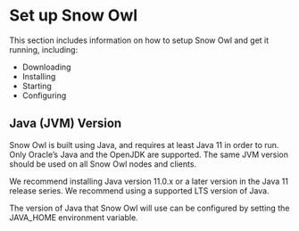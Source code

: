 # Set up Snow Owl

This section includes information on how to setup Snow Owl and get it running, including:

* Downloading
* Installing
* Starting
* Configuring

## Java (JVM) Version

Snow Owl is built using Java, and requires at least Java 11 in order to run. Only Oracle’s Java and the OpenJDK are supported. The same JVM version should be used on all Snow Owl nodes and clients.

We recommend installing Java version 11.0.x or a later version in the Java 11 release series. We recommend using a supported LTS version of Java.

The version of Java that Snow Owl will use can be configured by setting the JAVA_HOME environment variable.